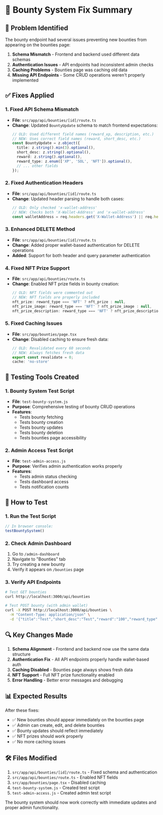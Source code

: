 # 🔧 Bounty System Fix Summary

## 🎯 **Problem Identified**
The bounty endpoint had several issues preventing new bounties from appearing on the bounties page:

1. **Schema Mismatch** - Frontend and backend used different data schemas
2. **Authentication Issues** - API endpoints had inconsistent admin checks
3. **Caching Problems** - Bounties page was caching old data
4. **Missing API Endpoints** - Some CRUD operations weren't properly implemented

## ✅ **Fixes Applied**

### 1. **Fixed API Schema Mismatch**
- **File**: `src/app/api/bounties/[id]/route.ts`
- **Change**: Updated `BountyUpdate` schema to match frontend expectations:
  ```typescript
  // OLD: Used different field names (reward_xp, description, etc.)
  // NEW: Uses correct field names (reward, short_desc, etc.)
  const BountyUpdate = z.object({
    title: z.string().min(3).optional(),
    short_desc: z.string().optional(),
    reward: z.string().optional(),
    reward_type: z.enum(['XP', 'SOL', 'NFT']).optional(),
    // ... other fields
  });
  ```

### 2. **Fixed Authentication Headers**
- **File**: `src/app/api/bounties/[id]/route.ts`
- **Change**: Updated header parsing to handle both cases:
  ```typescript
  // OLD: Only checked 'x-wallet-address'
  // NEW: Checks both 'X-Wallet-Address' and 'x-wallet-address'
  const walletAddress = req.headers.get('X-Wallet-Address') || req.headers.get('x-wallet-address');
  ```

### 3. **Enhanced DELETE Method**
- **File**: `src/app/api/bounties/[id]/route.ts`
- **Change**: Added proper wallet-based authentication for DELETE operations
- **Added**: Support for both header and query parameter authentication

### 4. **Fixed NFT Prize Support**
- **File**: `src/app/api/bounties/route.ts`
- **Change**: Enabled NFT prize fields in bounty creation:
  ```typescript
  // OLD: NFT fields were commented out
  // NEW: NFT fields are properly included
  nft_prize: reward_type === 'NFT' ? nft_prize : null,
  nft_prize_image: reward_type === 'NFT' ? nft_prize_image : null,
  nft_prize_description: reward_type === 'NFT' ? nft_prize_description : null
  ```

### 5. **Fixed Caching Issues**
- **File**: `src/app/bounties/page.tsx`
- **Change**: Disabled caching to ensure fresh data:
  ```typescript
  // OLD: Revalidated every 60 seconds
  // NEW: Always fetches fresh data
  export const revalidate = 0;
  cache: 'no-store'
  ```

## 🧪 **Testing Tools Created**

### 1. **Bounty System Test Script**
- **File**: `test-bounty-system.js`
- **Purpose**: Comprehensive testing of bounty CRUD operations
- **Features**:
  - Tests bounty fetching
  - Tests bounty creation
  - Tests bounty updates
  - Tests bounty deletion
  - Tests bounties page accessibility

### 2. **Admin Access Test Script**
- **File**: `test-admin-access.js`
- **Purpose**: Verifies admin authentication works properly
- **Features**:
  - Tests admin status checking
  - Tests dashboard access
  - Tests notification counts

## 🚀 **How to Test**

### 1. **Run the Test Script**
```javascript
// In browser console:
testBountySystem()
```

### 2. **Check Admin Dashboard**
1. Go to `/admin-dashboard`
2. Navigate to "Bounties" tab
3. Try creating a new bounty
4. Verify it appears on `/bounties` page

### 3. **Verify API Endpoints**
```bash
# Test GET bounties
curl http://localhost:3000/api/bounties

# Test POST bounty (with admin wallet)
curl -X POST http://localhost:3000/api/bounties \
  -H "Content-Type: application/json" \
  -d '{"title":"Test","short_desc":"Test","reward":"100","reward_type":"XP","walletAddress":"YOUR_ADMIN_WALLET"}'
```

## 🔍 **Key Changes Made**

1. **Schema Alignment** - Frontend and backend now use the same data structure
2. **Authentication Fix** - All API endpoints properly handle wallet-based auth
3. **Caching Disabled** - Bounties page always shows fresh data
4. **NFT Support** - Full NFT prize functionality enabled
5. **Error Handling** - Better error messages and debugging

## 📊 **Expected Results**

After these fixes:
- ✅ New bounties should appear immediately on the bounties page
- ✅ Admin can create, edit, and delete bounties
- ✅ Bounty updates should reflect immediately
- ✅ NFT prizes should work properly
- ✅ No more caching issues

## 🛠️ **Files Modified**

1. `src/app/api/bounties/[id]/route.ts` - Fixed schema and authentication
2. `src/app/api/bounties/route.ts` - Enabled NFT fields
3. `src/app/bounties/page.tsx` - Disabled caching
4. `test-bounty-system.js` - Created test script
5. `test-admin-access.js` - Created admin test script

The bounty system should now work correctly with immediate updates and proper admin functionality.
